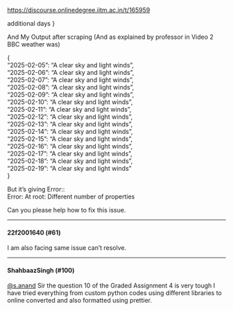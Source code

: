 https://discourse.onlinedegree.iitm.ac.in/t/165959

additional days
}
</code></pre>
<p>And My Output after scraping (And as explained by professor in Video 2 BBC weather was)</p>
<p>{<br/>
“2025-02-05”: “A clear sky and light winds”,<br/>
“2025-02-06”: “A clear sky and light winds”,<br/>
“2025-02-07”: “A clear sky and light winds”,<br/>
“2025-02-08”: “A clear sky and light winds”,<br/>
“2025-02-09”: “A clear sky and light winds”,<br/>
“2025-02-10”: “A clear sky and light winds”,<br/>
“2025-02-11”: “A clear sky and light winds”,<br/>
“2025-02-12”: “A clear sky and light winds”,<br/>
“2025-02-13”: “A clear sky and light winds”,<br/>
“2025-02-14”: “A clear sky and light winds”,<br/>
“2025-02-15”: “A clear sky and light winds”,<br/>
“2025-02-16”: “A clear sky and light winds”,<br/>
“2025-02-17”: “A clear sky and light winds”,<br/>
“2025-02-18”: “A clear sky and light winds”,<br/>
“2025-02-19”: “A clear sky and light winds”<br/>
}</p>
<p>But it’s giving Error::<br/>
Error: At root: Different number of properties</p>
<p>Can you please help how to fix this issue.</p><hr>

<h4>22f2001640 (#61)</h4>
<p>I am also facing same issue can’t resolve.</p><hr>

<h4>ShahbaazSingh (#100)</h4>
<p><a class="mention" href="/u/s.anand">@s.anand</a> Sir the question 10 of the Graded Assignment 4 is very tough I have tried everything from custom python codes using different libraries to online converted and also formatted using prettier.